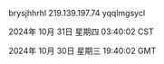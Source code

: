 brysjhhrhl 219.139.197.74 yqqlmgsycl

2024年 10月 31日 星期四 03:40:02 CST

2024年 10月 30日 星期三 19:40:02 GMT
